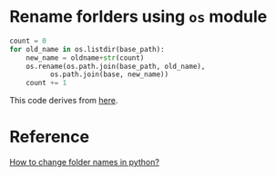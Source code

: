 # Rename forlders using `os` module
```python
count = 0
for old_name in os.listdir(base_path):
    new_name = oldname+str(count)
    os.rename(os.path.join(base_path, old_name),
          os.path.join(base, new_name))
    count += 1
```
This code derives from [here](
https://stackoverflow.com/questions/8735312/how-to-change-folder-names-in-python
). <br>

# Reference
[How to change folder names in python?](
https://stackoverflow.com/questions/8735312/how-to-change-folder-names-in-python
)
